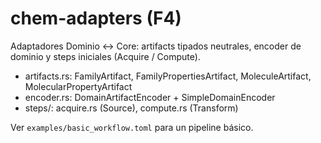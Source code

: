 # chem-adapters (F4)

Adaptadores Dominio ↔ Core: artifacts tipados neutrales, encoder de dominio y steps iniciales (Acquire / Compute).

- artifacts.rs: FamilyArtifact, FamilyPropertiesArtifact, MoleculeArtifact, MolecularPropertyArtifact
- encoder.rs: DomainArtifactEncoder + SimpleDomainEncoder
- steps/: acquire.rs (Source), compute.rs (Transform)

Ver `examples/basic_workflow.toml` para un pipeline básico.
